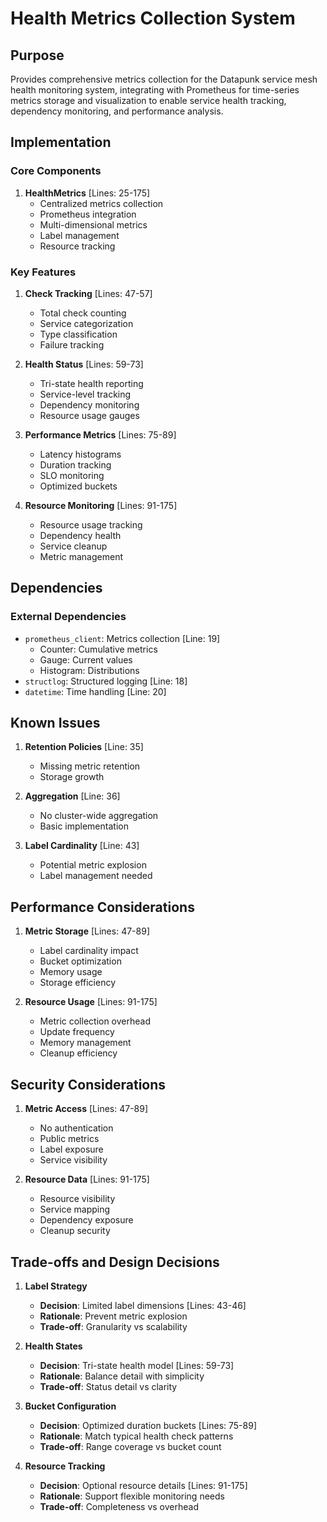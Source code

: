 # Health Metrics Collection System

## Purpose

Provides comprehensive metrics collection for the Datapunk service mesh health monitoring system, integrating with Prometheus for time-series metrics storage and visualization to enable service health tracking, dependency monitoring, and performance analysis.

## Implementation

### Core Components

1. **HealthMetrics** [Lines: 25-175]
   - Centralized metrics collection
   - Prometheus integration
   - Multi-dimensional metrics
   - Label management
   - Resource tracking

### Key Features

1. **Check Tracking** [Lines: 47-57]

   - Total check counting
   - Service categorization
   - Type classification
   - Failure tracking

2. **Health Status** [Lines: 59-73]

   - Tri-state health reporting
   - Service-level tracking
   - Dependency monitoring
   - Resource usage gauges

3. **Performance Metrics** [Lines: 75-89]

   - Latency histograms
   - Duration tracking
   - SLO monitoring
   - Optimized buckets

4. **Resource Monitoring** [Lines: 91-175]
   - Resource usage tracking
   - Dependency health
   - Service cleanup
   - Metric management

## Dependencies

### External Dependencies

- `prometheus_client`: Metrics collection [Line: 19]
  - Counter: Cumulative metrics
  - Gauge: Current values
  - Histogram: Distributions
- `structlog`: Structured logging [Line: 18]
- `datetime`: Time handling [Line: 20]

## Known Issues

1. **Retention Policies** [Line: 35]

   - Missing metric retention
   - Storage growth

2. **Aggregation** [Line: 36]

   - No cluster-wide aggregation
   - Basic implementation

3. **Label Cardinality** [Line: 43]
   - Potential metric explosion
   - Label management needed

## Performance Considerations

1. **Metric Storage** [Lines: 47-89]

   - Label cardinality impact
   - Bucket optimization
   - Memory usage
   - Storage efficiency

2. **Resource Usage** [Lines: 91-175]
   - Metric collection overhead
   - Update frequency
   - Memory management
   - Cleanup efficiency

## Security Considerations

1. **Metric Access** [Lines: 47-89]

   - No authentication
   - Public metrics
   - Label exposure
   - Service visibility

2. **Resource Data** [Lines: 91-175]
   - Resource visibility
   - Service mapping
   - Dependency exposure
   - Cleanup security

## Trade-offs and Design Decisions

1. **Label Strategy**

   - **Decision**: Limited label dimensions [Lines: 43-46]
   - **Rationale**: Prevent metric explosion
   - **Trade-off**: Granularity vs scalability

2. **Health States**

   - **Decision**: Tri-state health model [Lines: 59-73]
   - **Rationale**: Balance detail with simplicity
   - **Trade-off**: Status detail vs clarity

3. **Bucket Configuration**

   - **Decision**: Optimized duration buckets [Lines: 75-89]
   - **Rationale**: Match typical health check patterns
   - **Trade-off**: Range coverage vs bucket count

4. **Resource Tracking**
   - **Decision**: Optional resource details [Lines: 91-175]
   - **Rationale**: Support flexible monitoring needs
   - **Trade-off**: Completeness vs overhead
